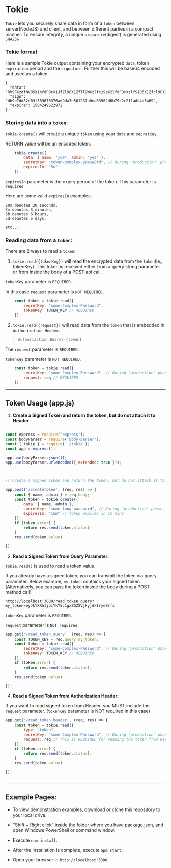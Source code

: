 # Tokie

`Tokie` lets you securely share data in form of a `token` between server(NodeJS) and client, and between different parties in a compact manner. To ensure integrity, a unique `signature`(digest) is generated using `SHA256`



### Tokie format

Here is a sample Tokie output containing your encrypted `data`, token `expiration` period and the `signature`.
Further this will be base64 encoded and used as a token.

```
{
  "data": "RV9FXzdfNV85X1hfdF9rX1JfZl90X1ZfTl9WXzJfc19aX2lfdF8rXzlfS185X1Zfcl9PX2VfZ185XzNfQ19WX1BfeV9lX2dfNF9NXzFfV18=",
  "sign": "db9e7dd82d03f389670376ad9da7e561237a0ea53962d6b79c2c211adb4d5469",
  "expire": 1584249622972
}

```







### Storing data into a `token`: 

`tokie.create()` will create a unique `token` using your `data` and `secretKey`. 

RETURN value will be an encoded token.


```js
    tokie.create({
        data: { name: "joe", admin: "yes" },
        secretKey: "token-complex-p@ssw0rd", // During 'production' phase, the secretKey should only be stored on the server side
        expiresIn: "5m"
    });

```


`expiresIn` parameter is the expiry period of the token. This parameter is `required`

Here are some valid `expiresIn` examples:

```
20s denotes 20 seconds,
3m denotes 3 minutes,
6h denotes 6 hours,
5d denotes 5 days,

etc...
```




### Reading data from a `token`:

There are 2 ways to read a `token`:

1. `tokie.read({tokenKey})` will read the encrypted data from the `token`(ie., tokenKey). This token is received either from a query string parameter or from inside the body of a POST api call.

`tokenKey` parameter is `REQUIRED`.

In this case `request` parameter is `NOT REQUIRED`.


```js
    const token = tokie.read({
        secretKey: "some-Complex-Password",
        tokenKey: TOKEN_KEY // REQUIRED
    });

```


2. `tokie.read({request})` will read data from the `token` that is embedded in `Authorization Header`.


> `Authorization Bearer {token}` 

The `request` parameter is `REQUIRED`.

`tokenKey` parameter is `NOT REQUIRED`.


```js
    const token = tokie.read({
        secretKey: "some-Complex-Password", // During 'production' phase, the secretKey should only be stored on the server side
        request: req // REQUIRED
    });

```

---

## Token Usage (app.js)

1. **Create a Signed Token and return the token, but do not attach it to Header**

```js

const express = require('express');
const bodyParser = require('body-parser');
const { tokie } = require('./tokie');
const app = express();

app.use(bodyParser.json());
app.use(bodyParser.urlencoded({ extended: true }));



// Create a Signed Token and return the token, but do not attach it to Header

app.post('/createtoken', (req, res) => {
    const { name, admin } = req.body;
    const token = tokie.create({
        data: { name, admin },
        secretKey: "some-long-password", // During 'production' phase, the secretKey should only be stored on the server side
        expiresIn: "15m" // token expires in 15 mins
    });
    if (token.error) {
        return res.send(token.status);
    }
    res.send(token.value)

});

```


2. **Read a Signed Token from Query Parameter:**

`tokie.read()` is used to read a token value.

If you already have a signed token, you can transmit the token via query parameter. Below example, `my_token` contains your signed token. (Alternatively, you can pass the token inside the body during a POST method call)

`http://localhost:3000/read_token_query?my_token=eyJkYXRhIjoiYkY5c1gxZGZSVjkyjdkfrye8rfs`

`tokenKey` parameter is `REQUIRED`.

`request` parameter is `NOT required`. 
 

```js
app.get('/read_token_query', (req, res) => {
    const TOKEN_KEY = req.query.my_token;
    const token = tokie.read({
        secretKey: "some-Complex-Password", // During 'production' phase, the secretKey should only be stored on the server side
        tokenKey: TOKEN_KEY // REQUIRED
    });
    if (token.error) {
        return res.send(token.status);
    }
    res.send(token.value)

});

````


4. **Read a Signed Token from Authorization Header:**

If you want to read signed token from Header, you MUST include the `request` parameter.
(`tokenKey` parameter is NOT required in this case)


```js
app.get('/read_token_header', (req, res) => {    
    const token = tokie.read({
        type: "token", 
        secretKey: "some-Complex-Password", // During 'production' phase, the secretKey should only be stored on the server side
        request: req // This is REQUIRED for reading the token from Header
    });
    if (token.error) {
        return res.send(token.status);
    }
    res.send(token.value)

});



```

---


## Example Pages:

- To view demonstration examples, download or clone this repository to your local drive.

- "Shift + Right click" inside the folder where you have package.json, and open Windows PowerShell or command window.

- Execute `npm install`.

- After the installation is complete, execute `npm start`.

- Open your browser in `http://localhost:3000`
